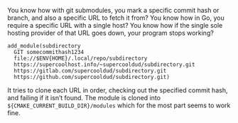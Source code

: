 You know how with git submodules, you mark a specific commit hash or branch, and also a specific URL to fetch it from? You know how in Go, you require a specific URL with a single host? You know how if the single sole hosting provider of that URL goes down, your program stops working?

```
add_module(subdirectory
  GIT somecommithash1234
  file://$ENV{HOME}/.local/repo/subdirectory
  https://supercoolhost.info/~supercooldud/subdirectory.git
  https://gitlab.com/supercooldud/subdirectory.git
  https://github.com/supercooldud/subdirectory.git)
```

It tries to clone each URL in order, checking out the specified commit hash, and failing if it isn’t found. The module is cloned into `${CMAKE_CURRENT_BUILD_DIR}/modules` which for the most part seems to work fine.

